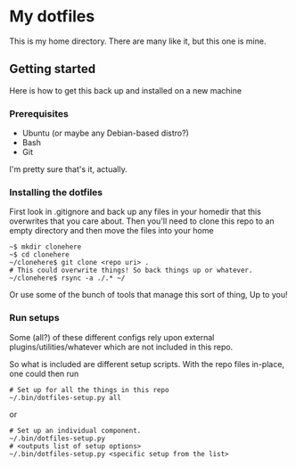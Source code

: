 # My dotfiles

This is my home directory. There are many like it, but this one is mine.

## Getting started

Here is how to get this back up and installed on a new machine

### Prerequisites

* Ubuntu (or maybe any Debian-based distro?)
* Bash
* Git

I'm pretty sure that's it, actually.

### Installing the dotfiles

First look in .gitignore and back up any files in your homedir that this overwrites that you care about.
Then you'll need to clone this repo to an empty directory and then move the files into your home

```
~$ mkdir clonehere
~$ cd clonehere
~/clonehere$ git clone <repo uri> .
# This could overwrite things! So back things up or whatever.
~/clonehere$ rsync -a ./.* ~/
```

Or use some of the bunch of tools that manage this sort of thing, Up to you!

### Run setups

Some (all?) of these different configs rely upon external plugins/utilities/whatever which are not included in this repo.

So what is included are different setup scripts. With the repo files in-place, one could then run
```
# Set up for all the things in this repo
~/.bin/dotfiles-setup.py all
```
or
```
# Set up an individual component.
~/.bin/dotfiles-setup.py
# <outputs list of setup options>
~/.bin/dotfiles-setup.py <specific setup from the list>
```
